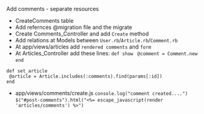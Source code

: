 Add comments - separate resources

- CreateComments table
- Add refernces @migration file and the migrate
- Create Comments_Controller and add `Create` method
- Add relations at Models between `User.rb`/`Article.rb`/`Comment.rb`
- At app/views/articles add `rendered comments` and `form`
- At Articles_Controller add these lines:
  `def show`
  ` @comment = Comment.new`  
  `end`

`def set_article`  
` @article = Article.includes(:comments).find(params[:id])`  
`end`

- app/views/comments/create.js
  `console.log("comment created....")`
  `$("#post-comments").html("<%= escape_javascript(render 'articles/comments') %>")`
